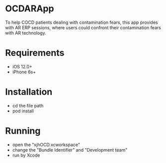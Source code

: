 # OCDARApp
 To help COCD patients dealing with contamination fears, this app provides with AR ERP sessions, where users could confront their contamination fears with AR technology.
# Requirements
- iOS 12.0+
- iPhone 6s+
# Installation
- cd the file path
- pod install
# Running
- open the "xjhOCD.xcworkspace"
- change the "Bundle Identifier" and "Development team"
- run by Xcode

